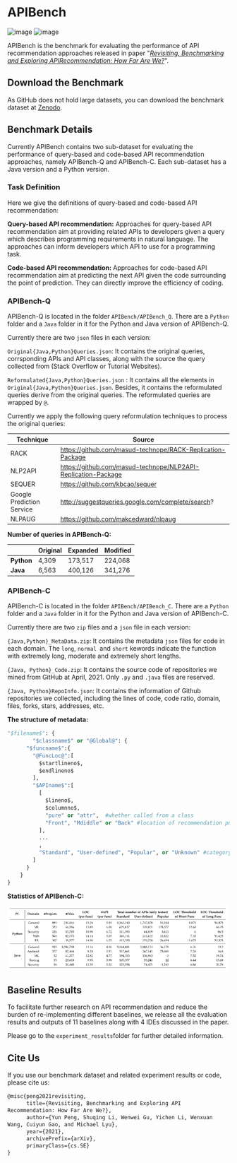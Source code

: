 # APIBench
![image](https://img.shields.io/badge/Version-1.0-green)  ![image](https://img.shields.io/badge/DOI-10.5281%2Fzenodo.5797297-blue)

APIBench is the benchmark for evaluating the performance of API recommendation approaches released in paper "*[Revisiting, Benchmarking and Exploring APIRecommendation: How Far Are We?](https://www.yunpeng.site/files/apirec.pdf)*".

## Download the Benchmark

As GitHub does not hold large datasets, you can download the benchmark dataset at [Zenodo]().

## Benchmark Details

Currently APIBench contains two sub-dataset for evaluating the performance of query-based and code-based API recommendation approaches, namely APIBench-Q and APIBench-C. Each sub-dataset has a Java version and a Python version.

### Task Definition

Here we give the definitions of query-based and code-based API recommendation:

**Query-based API recommendation:**  Approaches for query-based API recommendation aim at providing related APIs to developers given a query which describes programming requirements in natural language. The approaches can inform developers which API to use for a programming task.

**Code-based API recommendation:** Approaches for code-based API recommendation aim at predicting the next API given the code surrounding the point of prediction. They can directly improve the efficiency of coding.

### APIBench-Q

APIBench-Q is located in the folder `APIBench/APIBench_Q`. There are a `Python` folder and a `Java` folder in it for the Python and Java version of APIBench-Q.

Currently there are two `json` files in each version:

`Original{Java,Python}Queries.json`: It contains the original queries, corrsponding APIs and API classes, along with the source the query collected from (Stack Overflow or Tutorial Websites).

`Reformulated{Java,Python}Queries.json` : It contains all the elements in `Original{Java,Python}Queries.json`. Besides, it contains the reformulated queries derive from the original queries. The reformulated queries are wrapped by `@`.

Currently we apply the following query reformulation techniques to process the original queries:

| Technique                 | Source                                                       |
| ------------------------- | ------------------------------------------------------------ |
| RACK                      | https://github.com/masud-technope/RACK-Replication-Package   |
| NLP2API                   | https://github.com/masud-technope/NLP2API-Replication-Package |
| SEQUER                    | https://github.com/kbcao/sequer                              |
| Google Prediction Service | http://suggestqueries.google.com/complete/search?            |
| NLPAUG                    | https://github.com/makcedward/nlpaug                         |

**Number of queries in APIBench-Q:**

|            | Original | Expanded | Modified |
| ---------- | -------- | -------- | -------- |
| **Python** | 4,309    | 173,517  | 224,068  |
| **Java**   | 6,563    | 400,126  | 341,276  |

### APIBench-C

APIBench-C is located in the folder `APIBench/APIBench_C`. There are a `Python` folder and a `Java` folder in it for the Python and Java version of APIBench-C.

Currently there are two `zip` files and a `json` file in each version:

`{Java,Python}_MetaData.zip`: It contains the metadata `json` files for code in each domain. The `long`, `normal `and `short` kewords indicate the function with extremely long, moderate and extremely short lengths.

`{Java, Python}_Code.zip`: It contains the source code of repositories we mined from GitHub at April, 2021. Only `.py` and `.java` files are reserved.

`{Java, Python}RepoInfo.json`: It contains the information of Github repositories we collected, including the lines of code, code ratio, domain, files, forks, stars, addresses, etc.

**The structure of metadata:**

```python
"$filename$": {
		"$classname$" or "@Global@": {
      "$funcname$":{
        "@FuncLoc@":[
          $startlineno$,
          $endlineno$
        ],
        "$APIname$":[
          [
            $lineno$,
            $columnno$,
            "pure" or "attr",  #whether called from a class
            "Front", "Mdiddle" or "Back" #location of recommendation point
          ],
          ...
          ,
          "Standard", "User-defined", "Popular", or "Unknown" #category of APIs
        ]
      }
    }
}
```



**Statistics of APIBench-C:**

![image](https://github.com/JohnnyPeng18/APIBench/blob/main/imgs/benchc.png)

## Baseline Results

To facilitate further research on API recommendation and reduce the burden of re-implementing different baselines, we release all the evaluation results and outputs of 11 baselines along with 4 IDEs discussed in the paper.

Please go to the `experiment_results`folder for further detailed information.

## Cite Us

If you use our benchmark dataset and related experiment results or code, please cite us:

```
@misc{peng2021revisiting,
      title={Revisiting, Benchmarking and Exploring API Recommendation: How Far Are We?}, 
      author={Yun Peng, Shuqing Li, Wenwei Gu, Yichen Li, Wenxuan Wang, Cuiyun Gao, and Michael Lyu},
      year={2021},
      archivePrefix={arXiv},
      primaryClass={cs.SE}
}
```

